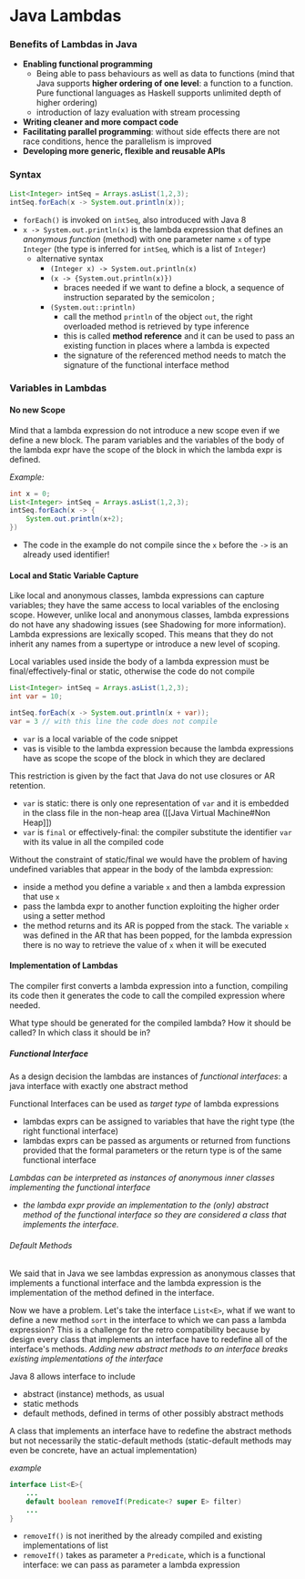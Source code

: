 # Java Lambdas
### Benefits of Lambdas in Java 
- **Enabling functional programming**
	- Being able to pass behaviours as well as data to functions (mind that Java supports **higher ordering of one level**: a function to a function. Pure functional languages as Haskell supports unlimited depth of higher ordering)
	- introduction of lazy evaluation with stream processing
- **Writing cleaner and more compact code**
- **Facilitating parallel programming**: without side effects there are not race conditions, hence the parallelism is improved
- **Developing more generic, flexible and reusable APIs**

### Syntax
```java
List<Integer> intSeq = Arrays.asList(1,2,3);
intSeq.forEach(x -> System.out.println(x));
```
- `forEach()` is invoked on `intSeq`, also introduced with Java 8
- `x -> System.out.println(x)` is the lambda expression that defines an *anonymous function* (method) with one parameter name `x` of type `Integer` (the type is inferred for `intSeq`, which is a list of `Integer`)
	- alternative syntax
		- `(Integer x) -> System.out.println(x)`
		- `(x -> {System.out.println(x)})`
			- braces needed if we want to define a block, a sequence of instruction separated by the semicolon ;
		- `(System.out::println)`
			- call the method `println` of the object `out`, the right overloaded method is retrieved by type inference
			- this is called **method reference** and it can be used to pass an existing function in places where a lambda is expected
			- the signature of the referenced method needs to match the signature of the functional interface method

### Variables in Lambdas
#### No new Scope
Mind that a lambda expression do not introduce a new scope even if we define a new block. The param variables and the variables of the body of the lambda expr have the scope of the block in which the lambda expr is defined. 

*Example:*
```java
int x = 0;
List<Integer> intSeq = Arrays.asList(1,2,3);
intSeq.forEach(x -> { 
	System.out.println(x+2);
})
```
- The code in the example do not compile since the `x` before the `->` is an already used identifier!

#### Local and Static Variable Capture
Like local and anonymous classes, lambda expressions can capture variables; they have the same access to local variables of the enclosing scope. However, unlike local and anonymous classes, lambda expressions do not have any shadowing issues (see Shadowing for more information). Lambda expressions are lexically scoped. This means that they do not inherit any names from a supertype or introduce a new level of scoping.

Local variables used inside the body of a lambda expression must be final/effectively-final or static, otherwise the code do not compile
```java
List<Integer> intSeq = Arrays.asList(1,2,3);
int var = 10; 

intSeq.forEach(x -> System.out.println(x + var));
var = 3 // with this line the code does not compile
```
- `var` is a local variable of the code snippet
- vas is visible to the lambda expression because the lambda expressions have as scope the scope of the block in which they are declared

This restriction is given by the fact that Java do not use closures or AR retention. 
- `var` is static: there is only one representation of `var` and it is embedded in the class file in the non-heap area ([[Java Virtual Machine#Non Heap]])
- `var` is `final` or effectively-final: the compiler substitute the identifier `var` with its value in all the compiled code

Without the constraint of static/final we would have the problem of having undefined variables that appear in the body of the lambda expression:
- inside a method you define a variable `x` and then a lambda expression that use `x`
- pass the lambda expr to another function exploiting the higher order using a setter method
- the method returns and its AR is popped from the stack. The variable `x` was defined in the AR that has been popped, for the lambda expression there is no way to retrieve the value of `x` when it will be executed

#### Implementation of Lambdas
The compiler first converts a lambda expression into a function, compiling its code then it generates the code to call the compiled expression where needed. 

What type should be generated for the compiled lambda? How it should be called? In which class it should be in?

##### Functional Interface
As a design decision the lambdas are instances of *functional interfaces*: a java interface with exactly one abstract method

Functional Interfaces can be used as *target type* of lambda expressions
- lambdas exprs can be assigned to variables that have the right type (the right functional interface)
- lambdas exprs can be passed as arguments or returned from functions provided that the formal parameters or the return type is of the same functional interface

*Lambdas can be interpreted as instances of anonymous inner classes implementing the functional interface*
- *the lambda expr provide an implementation to the (only) abstract method of the functional interface so they are considered a class that implements the interface.*

###### Default Methods
We said that in Java we see lambdas expression as anonymous classes that implements a functional interface and the lambda expression is the implementation of the method defined in the interface. 

Now we have a problem. Let's take the interface `List<E>`, what if we want to define a new method `sort` in the interface to which we can pass a lambda expression? 
This is a challenge for the retro compatibility because by design every class that implements an interface have to redefine all of the interface's methods. 
*Adding new abstract methods to an interface breaks existing implementations of the interface*

Java 8 allows interface to include
- abstract (instance) methods, as usual 
- static methods
- default methods, defined in terms of other possibly abstract methods

A class that implements an interface have to redefine the abstract methods but not necessarily the static-default methods (static-default methods may even be concrete, have an actual implementation)

*example*
```java
interface List<E>{
	...
	default boolean removeIf(Predicate<? super E> filter)
	...
}
```
- `removeIf()` is not inerithed by the already compiled and existing implementations of list 
- `removeIf()` takes as parameter a `Predicate`, which is a functional interface: we can pass as parameter a lambda expression